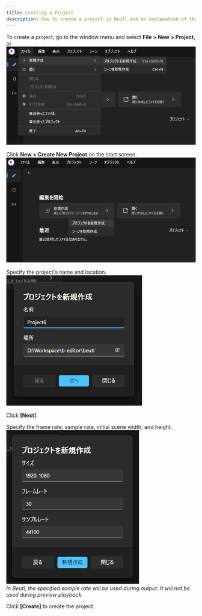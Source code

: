 ```yaml
---
title: Creating a Project
description: How to create a project in Beutl and an explanation of the generated files
---
```


To create a project, go to the window menu and select __File > New > Project__, or  
![Menu Create New Project](_images/2.create-project/menu.png)

Click __New > Create New Project__ on the start screen.  
![Start Screen Create New Project](_images/2.create-project/start.png)

Specify the project's name and location.  
![Project Name and Location](_images/2.create-project/name-location.png)

Click __[Next]__.  

Specify the frame rate, sample rate, initial scene width, and height.  
![Settings](_images/2.create-project/options.png)  
_In Beutl, the specified sample rate will be used during output. It will not be used during preview playback._

Click __[Create]__ to create the project.
